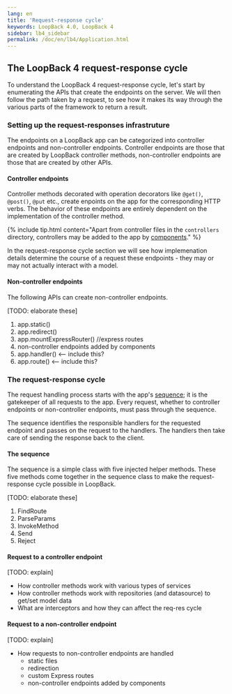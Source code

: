 ```yaml
---
lang: en
title: 'Request-response cycle'
keywords: LoopBack 4.0, LoopBack 4
sidebar: lb4_sidebar
permalink: /doc/en/lb4/Application.html
---
```


## The LoopBack 4 request-response cycle

To understand the LoopBack 4 request-response cycle, let's start by enumerating
the APIs that create the endpoints on the server. We will then follow the path
taken by a request, to see how it makes its way through the various parts of the
framework to return a result.

### Setting up the request-responses infrastruture

The endpoints on a LoopBack app can be categorized into controller endpoints and
non-controller endpoints. Controller endpoints are those that are created by
LoopBack controller methods, non-controller endpoints are those that are created by
other APIs.

#### Controller endpoints

Controller methods decorated with operation decorators like `@get()`, `@post()`,
`@put` etc., create enpoints on the app for the corresponding HTTP verbs. The behavior
of these endpoints are entirely dependent on the implementation of the controller method.

{% include tip.html content="Apart from controller files in the `controllers` directory,
controllers may be added to the app by [components](https://loopback.io/doc/en/lb4/Components.html)." %}

In the request-response cycle section we will see how implemenation details determine
the course of a request these endpoints - they may or may not actually interact with a model.

#### Non-controller endpoints

The following APIs can create non-controller endpoints.

[TODO: elaborate these]

1. app.static()
2. app.redirect()
3. app.mountExpressRouter() //express routes
4. non-controller endpoints added by components
5. app.handler() <-- include this?
6. app.route() <-- include this?

### The request-response cycle

The request handling process starts with the app's [sequence](https://loopback.io/doc/en/lb4/Sequence.html);
it is the gatekeeper of all requests to the app. Every request, whether to controller
endpoints or non-controller endpoints, must pass through the sequence.

The sequence identifies the responsible handlers for the requested endpoint and passes
on the request to the handlers. The handlers then take care of sending the response back to
the client.

#### The sequence

The sequence is a simple class with five injected helper methods. These five methods
come together in the sequence class to make the request-response cycle possible in
LoopBack.

[TODO: elaborate these]

1. FindRoute
2. ParseParams
3. InvokeMethod
4. Send
5. Reject

#### Request to a controller endpoint

[TODO: explain]

- How controller methods work with various types of services
- How controller methods work with repositories (and datasource) to get/set model data
- What are interceptors and how they can affect the req-res cycle

#### Request to a non-controller endpoint

[TODO: explain]

- How requests to non-controller endpoints are handled
  - static files
  - redirection
  - custom Express routes
  - non-controller endpoints added by components

